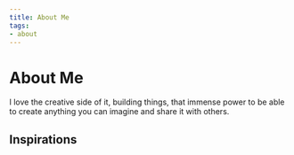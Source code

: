```yaml
---
title: About Me
tags:
- about
---
```


# About Me

<TagLinks />

 I love the creative side of it, building things, that immense power to be able to create anything you can imagine and share it with others.


## Inspirations

 [^1]: https://www.barbarianmeetscoding.com/now/


<SimpleNewsletter/>
<Disqus />
